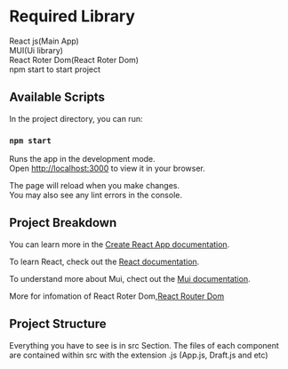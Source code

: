 # Required Library
React js(Main App)\
MUI(Ui library)\
React Roter Dom(React Roter Dom)\
npm start to start project
## Available Scripts

In the project directory, you can run:

### `npm start`

Runs the app in the development mode.\
Open [http://localhost:3000](http://localhost:3000) to view it in your browser.

The page will reload when you make changes.\
You may also see any lint errors in the console.

## Project Breakdown

You can learn more in the [Create React App documentation](https://facebook.github.io/create-react-app/docs/getting-started).

To learn React, check out the [React documentation](https://reactjs.org/).

To understand more about Mui, chect out the [Mui documentation](https://mui.com/).

More for infomation of React Roter Dom,[React Router Dom](https://reactrouter.com/en/main) 

## Project Structure

Everything you have to see is in src Section.
The files of each component are contained within src with the extension .js (App.js, Draft.js and etc)

